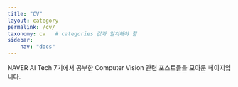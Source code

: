```yaml
---
title: "CV"
layout: category
permalink: /cv/
taxonomy: cv   # categories 값과 일치해야 함
sidebar:
    nav: "docs"
---
```


NAVER AI Tech 7기에서 공부한 Computer Vision 관련 포스트들을 모아둔 페이지입니다. 